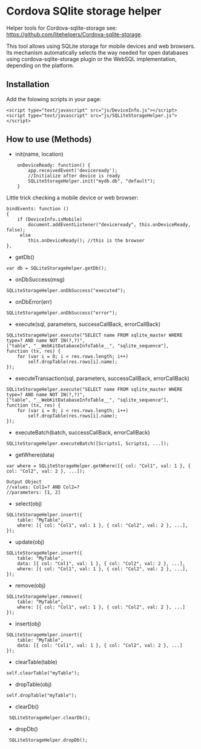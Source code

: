 # Cordova SQlite storage helper
Helper tools for Cordova-sqlite-storage see: https://github.com/litehelpers/Cordova-sqlite-storage. 

This tool allows using SQLite storage for mobile devices and web browsers. Its mechanism automatically selects the way needed for open databases using cordova-sqlite-storage plugin or the WebSQL implementation, depending on the platform.

## Installation
Add the folowing scripts in your page:
```
<script type="text/javascript" src="js/DeviceInfo.js"></script>
<script type="text/javascript" src="js/SQLiteStorageHelper.js"></script>
```

## How to use (Methods)
* init(name, location)
```
    onDeviceReady: function() {
        app.receivedEvent('deviceready');
        //Initialize after device is ready
        SQLiteStorageHelper.init("mydb.db", "default");
    }
```

Little trick checking a mobile device or web browser:
```
bindEvents: function ()
{
    if (DeviceInfo.isMobile) 
        document.addEventListener("deviceready", this.onDeviceReady, false);
     else 
        this.onDeviceReady(); //this is the browser
},
```

* getDb()
```
var db = SQLiteStorageHelper.getDb();
```

* onDbSuccess(msg)
```
SQLiteStorageHelper.onDbSuccess("executed");
```

*  onDbError(err)
```
SQLiteStorageHelper.onDbSuccess("error");
```

*  execute(sql, parameters, successCallBack, errorCallBack)
```
SQLiteStorageHelper.execute("SELECT name FROM sqlite_master WHERE type=? AND name NOT IN(?,?)", 
["table", "__WebKitDatabaseInfoTable__", "sqlite_sequence"],
function (tx, res) {
    for (var i = 0; i < res.rows.length; i++) 
        self.dropTable(res.rows[i].name);
});
```

*  executeTransaction(sql, parameters, successCallBack, errorCallBack)
```
SQLiteStorageHelper.execute("SELECT name FROM sqlite_master WHERE type=? AND name NOT IN(?,?)", 
["table", "__WebKitDatabaseInfoTable__", "sqlite_sequence"],
function (tx, res) {
    for (var i = 0; i < res.rows.length; i++) 
        self.dropTable(res.rows[i].name);
});
```

*  executeBatch(batch, successCallBack, errorCallBack)
```
SQLiteStorageHelper.executeBatch([Scripts1, Scripts1, ...]);
```

* getWhere(data)
```
var where = SQLiteStorageHelper.getWhere([{ col: "Col1", val: 1 }, { col: "Col2", val: 2 }, ...]);

Output Object
//values: Col1=? AND Col2=?
//parameters: [1, 2]
```

* select(obj)
```
SQLiteStorageHelper.insert({
    table: "MyTable",
    where: [{ col: "Col1", val: 1 }, { col: "Col2", val: 2 }, ...],
});
```

* update(obj)
```
SQLiteStorageHelper.insert({
    table: "MyTable",
    data: [{ col: "Col1", val: 1 }, { col: "Col2", val: 2 }, ...],
    where: [{ col: "Col1", val: 1 }, { col: "Col2", val: 2 }, ...],
});
```

* remove(obj)
```
SQLiteStorageHelper.remove({
    table: "MyTable",
    where: [{ col: "Col1", val: 1 }, { col: "Col2", val: 2 }, ...]
});
```

* insert(obj)
```
SQLiteStorageHelper.insert({
    table: "MyTable",
    data: [{ col: "Col1", val: 1 }, { col: "Col2", val: 2 }, ...]
});
```

* clearTable(table)
```
self.clearTable("myTable");
```

* dropTable(obj)
```
self.dropTable("myTable");
```

* clearDb()
```
 SQLiteStorageHelper.clearDb();
```

* dropDb()
```
 SQLiteStorageHelper.dropDb();
```

